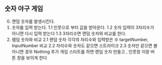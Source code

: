 ## 숫자 야구 게임 

0. 랜덤 숫자를 발생시킨다.
1. 숫자를 입력 받는다.
1.1 인풋으로 부터 값을 받아온다.
1.2 숫자 입력이 3자리수가 아니면 다시 입력 받는다
1.3 3자리수면 랜덤 숫자와 비교를 한다.
 2. 램덤 숫자와 비교 
 2.1 랜덤 숫자 각각의 자리수와 입력받은 수 targetNumber, InputNumber 비교 
2.2 자리수와 숫자도 같으면 스트라이크 
 2.3 숫자만 같으면 볼 아니면 경우 Nothing
 추가 게임 스타트를 하면 랜덤 숫자 만들고 , 인풋창 이랑 버튼 창을 보이게 한다